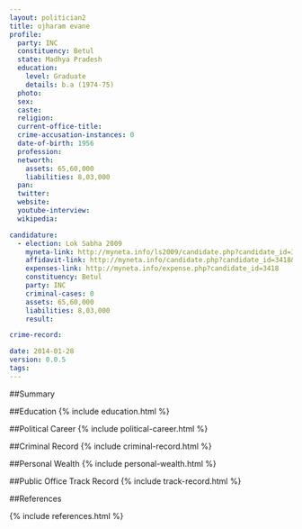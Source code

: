 ```yaml
---
layout: politician2
title: ojharam evane
profile: 
  party: INC
  constituency: Betul
  state: Madhya Pradesh
  education: 
    level: Graduate
    details: b.a (1974-75)
  photo: 
  sex: 
  caste: 
  religion: 
  current-office-title: 
  crime-accusation-instances: 0
  date-of-birth: 1956
  profession: 
  networth: 
    assets: 65,60,000
    liabilities: 8,03,000
  pan: 
  twitter: 
  website: 
  youtube-interview: 
  wikipedia: 

candidature: 
  - election: Lok Sabha 2009
    myneta-link: http://myneta.info/ls2009/candidate.php?candidate_id=3418
    affidavit-link: http://myneta.info/candidate.php?candidate_id=3418&scan=original
    expenses-link: http://myneta.info/expense.php?candidate_id=3418
    constituency: Betul 
    party: INC
    criminal-cases: 0
    assets: 65,60,000
    liabilities: 8,03,000
    result:  

crime-record: 

date: 2014-01-28
version: 0.0.5
tags: 
---
```

##Summary


##Education
{% include education.html %}


##Political Career
{% include political-career.html %}


##Criminal Record
{% include criminal-record.html %}


##Personal Wealth
{% include personal-wealth.html %}


##Public Office Track Record
{% include track-record.html %}


##References


{% include references.html %}